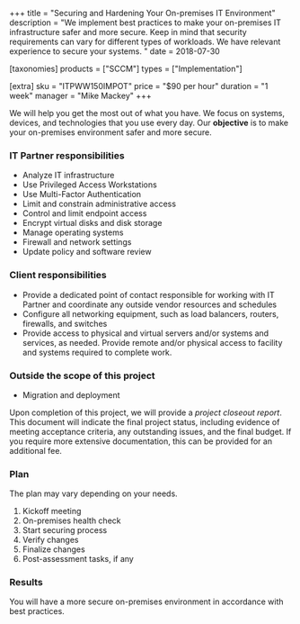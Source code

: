 +++
title = "Securing and Hardening Your On-premises IT Environment"
description = "We implement best practices to make your on-premises IT infrastructure safer and more secure. Keep in mind that security requirements can vary for different types of workloads. We have relevant experience to secure your systems. "
date = 2018-07-30

[taxonomies]
products = ["SCCM"]
types = ["Implementation"]

[extra]
sku = "ITPWW150IMPOT"
price = "$90 per hour"
duration = "1 week"
manager = "Mike Mackey"
+++

We will help you get the most out of what you have. We focus on systems,
devices, and technologies that you use every day. Our **objective** is to
make your on-premises environment safer and more secure.

### IT Partner responsibilities

-   Analyze IT infrastructure
-   Use Privileged Access Workstations
-   Use Multi-Factor Authentication
-   Limit and constrain administrative access
-   Control and limit endpoint access
-   Encrypt virtual disks and disk storage
-   Manage operating systems
-   Firewall and network settings
-   Update policy and software review

### Client responsibilities

-   Provide a dedicated point of contact responsible for working with IT
    Partner and coordinate any outside vendor resources and schedules
-   Configure all networking equipment, such as load balancers, routers,
    firewalls, and switches
-   Provide access to physical and virtual servers and/or systems and
    services, as needed. Provide remote and/or physical access to
    facility and systems required to complete work.

### Outside the scope of this project

-   Migration and deployment

Upon completion of this project, we will provide a *project closeout
report*. This document will indicate the final project status, including
evidence of meeting acceptance criteria, any outstanding issues, and the
final budget. If you require more extensive documentation, this can be
provided for an additional fee.

### Plan

The plan may vary depending on your needs.

1.  Kickoff meeting
2.  On-premises health check
3.  Start securing process
4.  Verify changes
5.  Finalize changes
6.  Post-assessment tasks, if any

### Results

You will have a more secure on-premises environment in accordance with
best practices.
